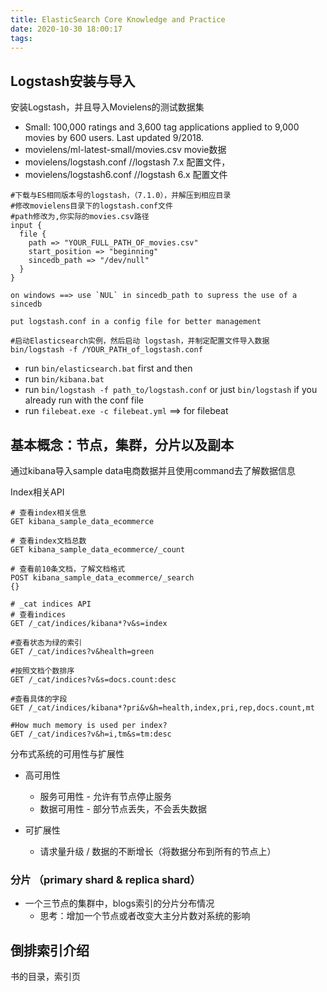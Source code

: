 ```yaml
---
title: ElasticSearch Core Knowledge and Practice
date: 2020-10-30 18:00:17
tags:
---
```


## Logstash安装与导入

安装Logstash，并且导入Movielens的测试数据集
- Small: 100,000 ratings and 3,600 tag applications applied to 9,000 movies by 600 users. Last updated 9/2018.
- movielens/ml-latest-small/movies.csv movie数据
- movielens/logstash.conf //logstash 7.x 配置文件，
- movielens/logstash6.conf  //logstash 6.x 配置文件

```
#下载与ES相同版本号的logstash，（7.1.0），并解压到相应目录
#修改movielens目录下的logstash.conf文件
#path修改为,你实际的movies.csv路径
input {
  file {
    path => "YOUR_FULL_PATH_OF_movies.csv"
    start_position => "beginning"
    sincedb_path => "/dev/null"
  }
}

on windows ==> use `NUL` in sincedb_path to supress the use of a sincedb

put logstash.conf in a config file for better management

#启动Elasticsearch实例，然后启动 logstash，并制定配置文件导入数据
bin/logstash -f /YOUR_PATH_of_logstash.conf

```

* run `bin/elasticsearch.bat` first and then
* run `bin/kibana.bat`
* run `bin/logstash -f path_to/logstash.conf` or just `bin/logstash` if you already run with the conf file
* run `filebeat.exe -c filebeat.yml` ==> for filebeat 


## 基本概念：节点，集群，分片以及副本

通过kibana导入sample data电商数据并且使用command去了解数据信息

Index相关API
```
# 查看index相关信息
GET kibana_sample_data_ecommerce

# 查看index文档总数
GET kibana_sample_data_ecommerce/_count

# 查看前10条文档，了解文档格式
POST kibana_sample_data_ecommerce/_search 
{}

# _cat indices API
# 查看indices
GET /_cat/indices/kibana*?v&s=index

#查看状态为绿的索引
GET /_cat/indices?v&health=green

#按照文档个数排序
GET /_cat/indices?v&s=docs.count:desc

#查看具体的字段
GET /_cat/indices/kibana*?pri&v&h=health,index,pri,rep,docs.count,mt

#How much memory is used per index?
GET /_cat/indices?v&h=i,tm&s=tm:desc

```

分布式系统的可用性与扩展性

* 高可用性
    * 服务可用性 - 允许有节点停止服务
    * 数据可用性 - 部分节点丢失，不会丢失数据

* 可扩展性
    * 请求量升级 / 数据的不断增长（将数据分布到所有的节点上）
    
### 分片 （primary shard & replica shard）

* 一个三节点的集群中，blogs索引的分片分布情况
    * 思考：增加一个节点或者改变大主分片数对系统的影响
    

## 倒排索引介绍

书的目录，索引页


